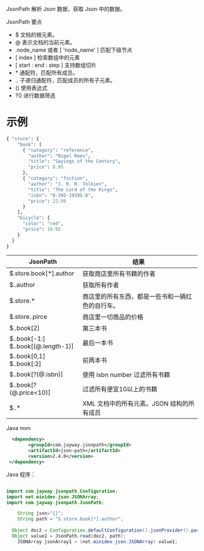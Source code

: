 

JsonPath 解析 Json 数据，获取 Json 中的数据。



JsonPath 要点

- $ 文档的根元素。
- @ 表示文档的当前元素。
- .node_name 或者  [ 'node_name' ] 匹配下级节点
- [ index ] 检索数组中的元素
- [ start : end : step ] 支持数组切片
- \* 通配符，匹配所有成员。
- .. 子递归通配符，匹配成员的所有子元素。
- (<expr>)  使用表达式
- ?(<boolean expr>) 进行数据筛选  



# 示例

```python
{ "store": {
    "book": [ 
      { "category": "reference",
        "author": "Nigel Rees",
        "title": "Sayings of the Century",
        "price": 8.95
      },
      { "category": "fiction",
        "author": "J. R. R. Tolkien",
        "title": "The Lord of the Rings",
        "isbn": "0-395-19395-8",
        "price": 22.99
      }
    ],
    "bicycle": {
      "color": "red",
      "price": 19.95
    }
  }
}
```

| JsonPath                                 | 结果                                             |
| ---------------------------------------- | ------------------------------------------------ |
| \$.store.book[*].author                  | 获取商店里所有书籍的作者                         |
| \$..author                               | 获取所有作者                                     |
| \$.store.*                               | 商店里的所有东西，都是一些书和一辆红色的自行车。 |
| \$.store..pirce                          | 商店里一切商品的价格                             |
| \$..book[2]                              | 第三本书                                         |
| \$..book[-1:]<br> \$..book[(@.length-1)] | 最后一本书                                       |
| \$..book[0,1]<br/> \$..book[:2]          | 前两本书                                         |
| $..book[?(@.isbn)]                       | 使用 isbn number 过滤所有书籍                    |
| $..book[?(@.price<10)]                   | 过滤所有便宜10以上的书籍                         |
| $..*                                     | XML 文档中的所有元素。JSON 结构的所有成员        |



Java mvn

```xml
  <dependency>
  		<groupId>com.jayway.jsonpath</groupId>
  		<artifactId>json-path</artifactId>
  		<version>2.4.0</version>
 </dependency>
```



Java 程序：

```java

import com.jayway.jsonpath.Configuration;  
import net.minidev.json.JSONArray;
import com.jayway.jsonpath.JsonPath;

	String json="{}";
	String path = "$.store.book[*].author";
  
  Object doc2 = Configuration.defaultConfiguration().jsonProvider().parse(json);
  Object value2 = JsonPath.read(doc2, path);
	JSONArray jsonArray1 = (net.minidev.json.JSONArray) value1;
```

